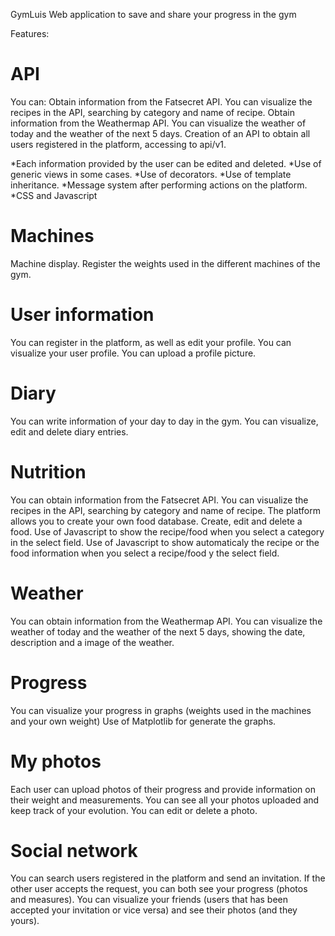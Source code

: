 GymLuis
Web application to save and share your progress in the gym

Features:

API
===
You can:
  Obtain information from the Fatsecret API. You can visualize the recipes in the API, searching by category and name of recipe.
  Obtain information from the Weathermap API. You can visualize the weather of today and the weather of the next 5 days.
Creation of an API to obtain all users registered in the platform, accessing to api/v1.

*Each information provided by the user can be edited and deleted.
*Use of generic views in some cases.
*Use of decorators.
*Use of template inheritance.
*Message system after performing actions on the platform.
*CSS and Javascript

Machines
========
Machine display.
Register the weights used in the different machines of the gym.
  
User information
================
You can register in the platform, as well as edit your profile.
You can visualize your user profile.
You can upload a profile picture.

Diary
=====
You can write information of your day to day in the gym.
You can visualize, edit and delete diary entries.

Nutrition
=========
You can obtain information from the Fatsecret API. You can visualize the recipes in the API, searching by category and name of recipe.
The platform allows you to create your own food database.
Create, edit and delete a food.
Use of Javascript to show the recipe/food when you select a category in the select field.
Use of Javascript to show automaticaly the recipe or the food information when you select a recipe/food y the select field. 

Weather
=======
You can obtain information from the Weathermap API. You can visualize the weather of today and the weather of the next 5 days, showing the date, description and a image of the weather.

Progress
========
You can visualize your progress in graphs (weights used in the machines and your own weight)
Use of Matplotlib for generate the graphs.

My photos
=========
Each user can upload photos of their progress and provide information on their weight and measurements.
You can see all your photos uploaded and keep track of your evolution.
You can edit or delete a photo.

Social network
==============
You can search users registered in the platform and send an invitation. If the other user accepts the request, you can both see your progress (photos and measures).
You can visualize your friends (users that has been accepted your invitation or vice versa) and see their photos (and they yours).




